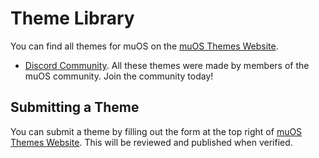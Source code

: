 # Theme Library
You can find all themes for muOS on the [muOS Themes Website](https://theme.muos.dev).

- [Discord Community](https://discord.gg/muos). All these themes were made by members of the muOS community. Join the community today!

## Submitting a Theme
You can submit a theme by filling out the form at the top right of [muOS Themes Website](https://theme.muos.dev). This will be reviewed and published when verified.